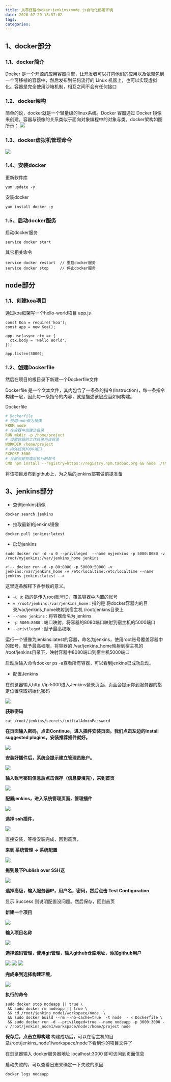 ```yaml
---
title: 从零搭建docker+jenkins+node.js自动化部署环境
date: 2020-07-29 18:57:02
tags:
categories:
---
```


## 1、docker部分
### 1.1、docker简介
Docker 是一个开源的应用容器引擎，让开发者可以打包他们的应用以及依赖包到一个可移植的容器中，然后发布到任何流行的 Linux 机器上，也可以实现虚拟化。容器是完全使用沙箱机制，相互之间不会有任何接口

### 1.2、docker架构
简单的说，docker就是一个轻量级的linux系统。Docker 容器通过 Docker 镜像来创建。容器与镜像的关系类似于面向对象编程中的对象与类。docker架构如图所示：
![](https://raw.githubusercontent.com/freekingg/king-static/master/20200729185837.png)

### 1.3、docker虚拟机管理命令
![](https://raw.githubusercontent.com/freekingg/king-static/master/20200729185955.png)

<!-- more -->

### 1.4、安装docker

更新软件库
```
yum update -y
```

安装docker
```
yum install docker -y
```

### 1.5、启动docker服务
启动docker服务
```
service docker start
```
其它相关命令
```
service docker restart  // 重启docker服务
service docker stop     // 停止docker服务
```

## node部分

### 1.1、创建koa项目
通过koa框架写一个hello-world项目
app.js
```
const Koa = require('koa');
const app = new Koa();

app.use(async ctx => {
  ctx.body = 'Hello World';
});

app.listen(3000);
```
### 1.2、创建Dockerfile

然后在项目的根目录下新建一个Dockerfile文件

Dockerfile 是一个文本文件，其内包含了一条条的指令(Instruction)，每一条指令构建一层，因此每一条指令的内容，就是描述该层应当如何构建。

Dockerfile
``` yaml
# Dockerfile
# 使用node做为镜像
FROM node
# 在容器中创建该目录
RUN mkdir -p /home/project
# 设置容器的工作目录为该目录
WORKDIR /home/project 
# 向外提供3000端口
EXPOSE 3000
# 容器创建完成后执行的命令
CMD npm install --registry=https://registry.npm.taobao.org && node ./start.js
```

将该项目发布到github上，为之后的jenkins部署做前提准备

## 3、jenkins部分

- 查询jenkins镜像
```
docker search jenkins 
```

- 拉取最新的jenkins镜像
```
docker pull jenkins:latest
```

- 启动jenkins
```
sudo docker run -d -u 0 --privileged  --name myjenkins -p 5000:8080 -v /root/myjenkins:/var/jenkins_home jenkins

<!-- docker run -d -p 80:8080 -p 50000:50000 -v jenkins:/var/jenkins_home -v /etc/localtime:/etc/localtime --name jenkins jenkins:latest -->

```

这里逐条解释下各参数的意义。
- `-u 0`: 指的是传入root账号ID，覆盖容器中内置的账号
- `v /root/jenkins:/var/jenkins_home` : 指的是 将docker容器内的目录/var/jenkins_home映射到宿主机 /root/jenkins目录上
- `--name jenkins` : 将容器命名为 jenkins
- `-p 5000:8080` : 端口映射，将容器的8080端口映射到宿主机的5000端口
- `--privileged` : 赋予最高权限

运行一个镜像为jenkins:latest的容器，命名为jenkins，使用root账号覆盖容器中的账号，赋予最高权限，将容器的
/var/jenkins_home映射到宿主机的
/root/jenkins目录下，映射容器中8080端口到宿主机5000端口

启动后输入命令docker ps -a查看所有容器，可以看到jenkins已成功启动。


- 配置Jenkins

在浏览器输入http://ip:5000进入Jenkins登录页面。页面会提示你到服务器的指定位置获取初始化密码

![](https://raw.githubusercontent.com/freekingg/king-static/master/20200729193457.png)

**获取密码**

```
cat /root/jenkins/secrets/initialAdminPassword
```

**在页面输入密码，点击Continue，进入插件安装页面。我们点击左边的Install suggested plugins，安装推荐插件就好。**

![](https://raw.githubusercontent.com/freekingg/king-static/master/20200729193708.png)

**安装好插件后，系统会提示建立管理员账户。**

![](https://raw.githubusercontent.com/freekingg/king-static/master/20200729193738.png)


**输入账号密码信息后点击保存（信息要填完），来到首页**

![](https://raw.githubusercontent.com/freekingg/king-static/master/20200729194719.png)

**配置jenkins，进入系统管理页面，管理插件**

![](https://raw.githubusercontent.com/freekingg/king-static/master/20200729194739.png)

**选择 ssh插件，**

![](https://raw.githubusercontent.com/freekingg/king-static/master/20200729194803.png)

直接安装，等待安装完成，回到首页，

**来到 系统管理 -> 系统配置**

![](https://raw.githubusercontent.com/freekingg/king-static/master/20200729194829.png)

**拖到最下Publish over SSH这**

![](https://raw.githubusercontent.com/freekingg/king-static/master/20200729194904.png)

**选择高级，输入服务器IP，用户名，密码，然后点击 Test Configuration**

显示 Success 则说明配置没问题。然后保存，回到首页

**新建一个项目**

![](https://raw.githubusercontent.com/freekingg/king-static/master/20200729194936.png)

**输入项目名称**

![](https://raw.githubusercontent.com/freekingg/king-static/master/20200729195003.png)


**选择源码管理，使用git管理，输入github仓库地址，添加github用户**

![](https://raw.githubusercontent.com/freekingg/king-static/master/20200729195138.png)
![](https://raw.githubusercontent.com/freekingg/king-static/master/20200729195202.png)
![](https://raw.githubusercontent.com/freekingg/king-static/master/20200729195237.png)

**完成来到选择构建环境，**

![](https://raw.githubusercontent.com/freekingg/king-static/master/20200729195259.png)

**执行的命令**
```
sudo docker stop nodeapp || true \
 && sudo docker rm nodeapp || true \
 && cd /root/jenkins_node1/workspace/node  \
 && sudo docker build --rm --no-cache=true  -t node  - < Dockerfile \
 && sudo docker run -d --privileged=true --name nodeapp -p 3000:3000 -v /root/jenkins_node1/workspace/node:/home/project node
```

**保存后，点击立即构建**
构建成功后，可以在宿主机的目录/root/jenkins_node1/workspace/node下看到你的项目文件了

在浏览器输入 docker服务器地址 localhost:3000 即可访问到页面信息

启动失败的，可以查看日志来确定一下失败的原因
```
docker logs nodeapp
```



